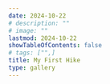 ```yaml
---
date: 2024-10-22
# description: ""
# image: ""
lastmod: 2024-10-22
showTableOfContents: false
# tags: ["",]
title: My First Hike
type: gallery
---
```

